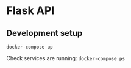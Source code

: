 # Flask API

## Development setup

`docker-compose up`

Check services are running:
`docker-compose ps`
